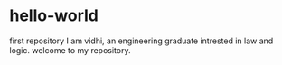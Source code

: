 # hello-world
first repository
I am vidhi, an engineering graduate intrested in law and logic.
welcome to my repository.
